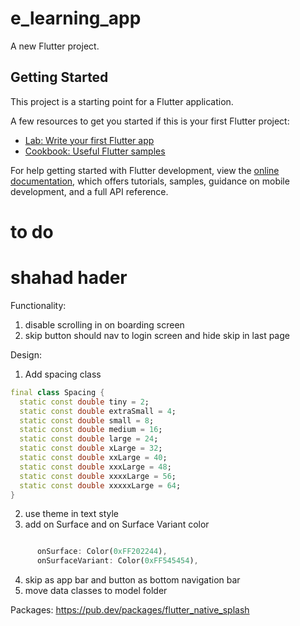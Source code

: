 # e_learning_app

A new Flutter project.

## Getting Started

This project is a starting point for a Flutter application.

A few resources to get you started if this is your first Flutter project:

- [Lab: Write your first Flutter app](https://docs.flutter.dev/get-started/codelab)
- [Cookbook: Useful Flutter samples](https://docs.flutter.dev/cookbook)

For help getting started with Flutter development, view the
[online documentation](https://docs.flutter.dev/), which offers tutorials,
samples, guidance on mobile development, and a full API reference.




# to do 
# shahad hader

Functionality:

1. disable scrolling in on boarding screen
2. skip button should nav to login screen and hide skip in last page

Design:

1. Add spacing class

```dart
final class Spacing {
  static const double tiny = 2;
  static const double extraSmall = 4;
  static const double small = 8;
  static const double medium = 16;
  static const double large = 24;
  static const double xLarge = 32;
  static const double xxLarge = 40;
  static const double xxxLarge = 48;
  static const double xxxxLarge = 56;
  static const double xxxxxLarge = 64;
}
```

2. use theme in text style
3. add on Surface and on Surface Variant color

```dart

      onSurface: Color(0xFF202244),
      onSurfaceVariant: Color(0xFF545454),

```

4. skip as app bar and button as bottom navigation bar
5. move data classes to model folder

Packages:
https://pub.dev/packages/flutter_native_splash